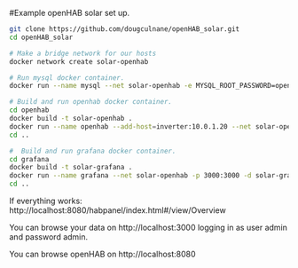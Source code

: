 #Example openHAB solar set up.


```bash
git clone https://github.com/dougculnane/openHAB_solar.git
cd openHAB_solar

# Make a bridge network for our hosts
docker network create solar-openhab

# Run mysql docker container.
docker run --name mysql --net solar-openhab -e MYSQL_ROOT_PASSWORD=openhab -e MYSQL_USER=openhab -e MYSQL_PASSWORD=openhab -e MYSQL_DATABASE=openhab -d mysql:8.0.19

# Build and run openhab docker container.
cd openhab
docker build -t solar-openhab .
docker run --name openhab --add-host=inverter:10.0.1.20 --net solar-openhab -p 8080:8080 -v /etc/localtime:/etc/localtime:ro -d solar-openhab 
cd ..

#  Build and run grafana docker container.
cd grafana
docker build -t solar-grafana .
docker run --name grafana --net solar-openhab -p 3000:3000 -d solar-grafana
cd ..
```

If everything works: http://localhost:8080/habpanel/index.html#/view/Overview

You can browse your data on http://localhost:3000 logging in as user admin and password admin.

You can browse openHAB on http://localhost:8080


